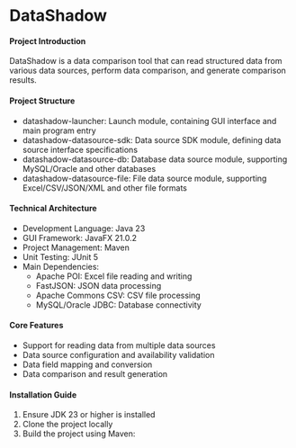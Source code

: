 # DataShadow

#### Project Introduction
DataShadow is a data comparison tool that can read structured data from various data sources, perform data comparison, and generate comparison results.

#### Project Structure
- datashadow-launcher: Launch module, containing GUI interface and main program entry
- datashadow-datasource-sdk: Data source SDK module, defining data source interface specifications
- datashadow-datasource-db: Database data source module, supporting MySQL/Oracle and other databases
- datashadow-datasource-file: File data source module, supporting Excel/CSV/JSON/XML and other file formats

#### Technical Architecture
- Development Language: Java 23
- GUI Framework: JavaFX 21.0.2
- Project Management: Maven
- Unit Testing: JUnit 5
- Main Dependencies:
  - Apache POI: Excel file reading and writing
  - FastJSON: JSON data processing
  - Apache Commons CSV: CSV file processing
  - MySQL/Oracle JDBC: Database connectivity

#### Core Features
- Support for reading data from multiple data sources
- Data source configuration and availability validation
- Data field mapping and conversion
- Data comparison and result generation

#### Installation Guide
1. Ensure JDK 23 or higher is installed
2. Clone the project locally
3. Build the project using Maven:
